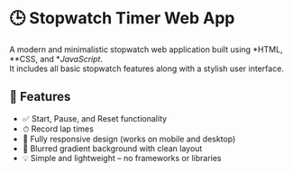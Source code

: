 # 🕒 Stopwatch Timer Web App

A modern and minimalistic stopwatch web application built using *HTML, **CSS, and **JavaScript*.  
It includes all basic stopwatch features along with a stylish user interface.

## 🔧 Features

- ✅ Start, Pause, and Reset functionality
- ⏱ Record lap times
- 📱 Fully responsive design (works on mobile and desktop)
- 🎨 Blurred gradient background with clean layout
- 💡 Simple and lightweight – no frameworks or libraries

